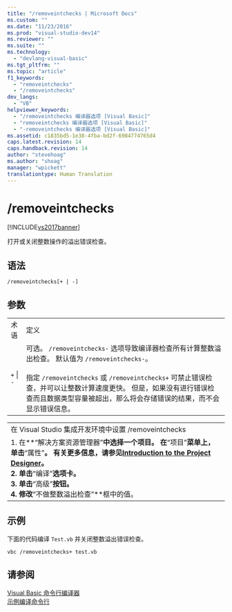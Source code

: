 ```yaml
---
title: "/removeintchecks | Microsoft Docs"
ms.custom: ""
ms.date: "11/23/2016"
ms.prod: "visual-studio-dev14"
ms.reviewer: ""
ms.suite: ""
ms.technology: 
  - "devlang-visual-basic"
ms.tgt_pltfrm: ""
ms.topic: "article"
f1_keywords: 
  - "removeintchecks"
  - "/removeintchecks"
dev_langs: 
  - "VB"
helpviewer_keywords: 
  - "/removeintchecks 编译器选项 [Visual Basic]"
  - "removeintchecks 编译器选项 [Visual Basic]"
  - "-removeintchecks 编译器选项 [Visual Basic]"
ms.assetid: c1835bd5-1e38-4fba-bd2f-6984774765d4
caps.latest.revision: 14
caps.handback.revision: 14
author: "stevehoag"
ms.author: "shoag"
manager: "wpickett"
translationtype: Human Translation
---
```

# /removeintchecks
[!INCLUDE[vs2017banner](../../../csharp/includes/vs2017banner.md)]

打开或关闭整数操作的溢出错误检查。  
  
## 语法  
  
```  
/removeintchecks[+ | -]  
```  
  
## 参数  
  
|||  
|-|-|  
|术语|定义|  
|`+`  &#124; `-`|可选。  `/removeintchecks-` 选项导致编译器检查所有计算整数溢出检查。  默认值为 `/removeintchecks-`。<br /><br /> 指定 `/removeintchecks` 或 `/removeintchecks+` 可禁止错误检查，并可以让整数计算速度更快。  但是，如果没有进行错误检查而且数据类型容量被超出，那么将会存储错误的结果，而不会显示错误信息。|  
  
||  
|-|  
|在 Visual Studio 集成开发环境中设置 \/removeintchecks|  
|1.  在**“解决方案资源管理器”**中选择一个项目。  在**“项目”**菜单上，单击**“属性”**。  有关更多信息，请参见[Introduction to the Project Designer](http://msdn.microsoft.com/zh-cn/898dd854-c98d-430c-ba1b-a913ce3c73d7)。<br />2.  单击**“编译”**选项卡。<br />3.  单击**“高级”**按钮。<br />4.  修改**“不做整数溢出检查”**框中的值。|  
  
## 示例  
 下面的代码编译 `Test.vb` 并关闭整数溢出错误检查。  
  
```  
vbc /removeintchecks+ test.vb  
```  
  
## 请参阅  
 [Visual Basic 命令行编译器](../../../visual-basic/reference/command-line-compiler/index.md)   
 [示例编译命令行](../../../visual-basic/reference/command-line-compiler/sample-compilation-command-lines.md)